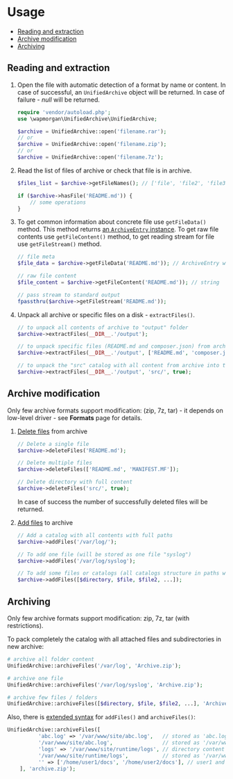 # Usage

- [Reading and extraction](#reading-and-extraction)
- [Archive modification](#archive-modification)
- [Archiving](#archiving)

## Reading and extraction
1. Open the file with automatic detection of a format by name or content. In case of successful, an `UnifiedArchive`
   object will be returned. In case of failure - _null_ will be returned.
    ```php
    require 'vendor/autoload.php';
    use \wapmorgan\UnifiedArchive\UnifiedArchive;

    $archive = UnifiedArchive::open('filename.rar');
    // or
    $archive = UnifiedArchive::open('filename.zip');
    // or
    $archive = UnifiedArchive::open('filename.7z');
    ```

2. Read the list of files of archive or check that file is in archive.

   ```php
   $files_list = $archive->getFileNames(); // ['file', 'file2', 'file3', ...]

   if ($archive->hasFile('README.md')) {
       // some operations
   }
   ```

3. To get common information about concrete file use `getFileData()` method.
This method returns [an `ArchiveEntry` instance](API.md#ArchiveEntry). 
To get raw file contents use `getFileContent()` method, to get reading stream for file use `getFileStream()` method.

   ```php
   // file meta
   $file_data = $archive->getFileData('README.md')); // ArchiveEntry with file information

   // raw file content
   $file_content = $archive->getFileContent('README.md')); // string

   // pass stream to standard output
   fpassthru($archive->getFileStream('README.md'));
   ```

4. Unpack all archive or specific files on a disk - `extractFiles()`.

    ```php
    // to unpack all contents of archive to "output" folder
    $archive->extractFiles(__DIR__.'/output');

    // to unpack specific files (README.md and composer.json) from archive to "output" folder
    $archive->extractFiles(__DIR__.'/output', ['README.md', 'composer.json']);

    // to unpack the "src" catalog with all content from archive into the "sources" catalog on a disk
    $archive->extractFiles(__DIR__.'/output', 'src/', true);
    ```

## Archive modification
Only few archive formats support modification: (zip, 7z, tar) - it depends on low-level driver - see **Formats** page for details.

1. [Delete files](API.md#UnifiedArchive--deleteFiles) from archive

    ```php
    // Delete a single file
    $archive->deleteFiles('README.md');

    // Delete multiple files
    $archive->deleteFiles(['README.md', 'MANIFEST.MF']);

    // Delete directory with full content
    $archive->deleteFiles('src/', true);
    ```

    In case of success the number of successfully deleted files will be returned.

2. [Add files](API.md#UnifiedArchive--addFiles) to archive

    ```php
    // Add a catalog with all contents with full paths
    $archive->addFiles('/var/log/');

    // To add one file (will be stored as one file "syslog")
    $archive->addFiles('/var/log/syslog');

    // To add some files or catalogs (all catalogs structure in paths will be kept)
    $archive->addFiles([$directory, $file, $file2, ...]);
    ```

## Archiving
Only few archive formats support modification: zip, 7z, tar (with restrictions).

To pack completely the catalog with all attached files and subdirectories in new archive:

```php
# archive all folder content
UnifiedArchive::archiveFiles('/var/log', 'Archive.zip');

# archive one file
UnifiedArchive::archiveFiles('/var/log/syslog', 'Archive.zip');

# archive few files / folders
UnifiedArchive::archiveFiles([$directory, $file, $file2, ...], 'Archive.zip');
```

Also, there is [extended syntax](API.md#UnifiedArchive--archiveFiles) for `addFiles()` and `archiveFiles()`:

```php
UnifiedArchive::archiveFiles([
          'abc.log' => '/var/www/site/abc.log',   // stored as 'abc.log'
          '/var/www/site/abc.log',                // stored as '/var/www/site/abc.log'
          'logs' => '/var/www/site/runtime/logs', // directory content stored in 'logs' dir
          '/var/www/site/runtime/logs',           // stored as '/var/www/site/runtime/logs'
          '' => ['/home/user1/docs', '/home/user2/docs'], // user1 and user2 docs stored in archive root
    ], 'archive.zip');
```
